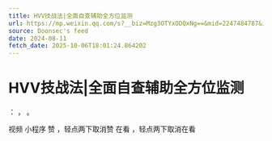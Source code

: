 ```yaml
---
title: HVV技战法|全面自查辅助全方位监测
url: https://mp.weixin.qq.com/s?__biz=Mzg3OTYxODQxNg==&mid=2247484787&idx=1&sn=aee465c40f4698bf5348b2236ff46c2d
source: Doonsec's feed
date: 2024-08-11
fetch_date: 2025-10-06T18:01:24.864202
---
```


# HVV技战法|全面自查辅助全方位监测

：
，
。

视频
小程序
赞
，轻点两下取消赞
在看
，轻点两下取消在看